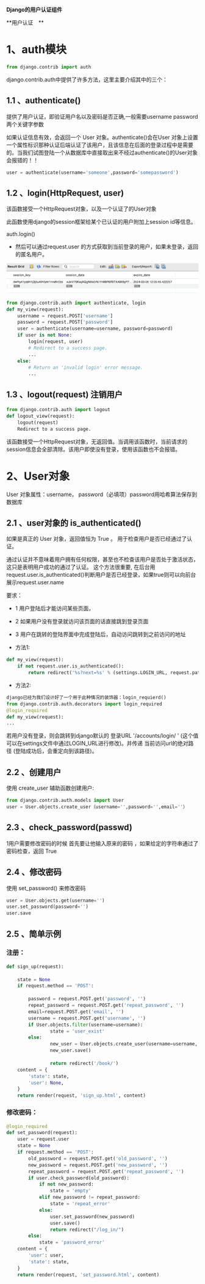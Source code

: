 **Django的用户认证组件**

**用户认证　**

# 1、auth模块

```python
from django.contrib import auth
```

django.contrib.auth中提供了许多方法，这里主要介绍其中的三个：

## 1.1 、authenticate()

提供了用户认证，即验证用户名以及密码是否正确,一般需要username  password两个关键字参数

如果认证信息有效，会返回一个  User  对象。authenticate()会在User 对象上设置一个属性标识那种认证后端认证了该用户，且该信息在后面的登录过程中是需要的。当我们试图登陆一个从数据库中直接取出来不经过authenticate()的User对象会报错的！！

```python
user = authenticate(username='someone',password='somepassword')
```

## 1.2 、login(HttpRequest, user)　　

该函数接受一个HttpRequest对象，以及一个认证了的User对象

此函数使用django的session框架给某个已认证的用户附加上session id等信息。

auth.login()

-  然后可以通过request.user 的方式获取到当前登录的用户，如果未登录，返回的匿名用户。

![](images/WEBRESOURCE909d2cd8ea086b631f5e0f864fce447eimage.png)

```python
from django.contrib.auth import authenticate, login
def my_view(request):
    username = request.POST['username']
    password = request.POST['password']
    user = authenticate(username=username, password=password)
    if user is not None:
        login(request, user)
        # Redirect to a success page.
        ...
    else:
        # Return an 'invalid login' error message.
        ...
```

## 1.3 、logout(request) 注销用户　　

```python
from django.contrib.auth import logout
def logout_view(request):
    logout(request)
    Redirect to a success page.
```

该函数接受一个HttpRequest对象，无返回值。当调用该函数时，当前请求的session信息会全部清除。该用户即使没有登录，使用该函数也不会报错。

# 2、User对象

User 对象属性：username， password（必填项）password用哈希算法保存到数据库

## 2.1 、user对象的 is_authenticated()

如果是真正的 User 对象，返回值恒为 True 。 用于检查用户是否已经通过了认证。

通过认证并不意味着用户拥有任何权限，甚至也不检查该用户是否处于激活状态，这只是表明用户成功的通过了认证。 这个方法很重要, 在后台用request.user.is_authenticated()判断用户是否已经登录，如果true则可以向前台展示request.user.name

要求：

- 1  用户登陆后才能访问某些页面，

- 2  如果用户没有登录就访问该页面的话直接跳到登录页面

- 3  用户在跳转的登陆界面中完成登陆后，自动访问跳转到之前访问的地址

- 方法1:

```python
def my_view(request):
    if not request.user.is_authenticated():
        return redirect('%s?next=%s' % (settings.LOGIN_URL, request.path))
```

- 方法2:

```python
django已经为我们设计好了一个用于此种情况的装饰器：login_requierd()
from django.contrib.auth.decorators import login_required
@login_required
def my_view(request):
...
```

若用户没有登录，则会跳转到django默认的 登录URL '/accounts/login/ ' (这个值可以在settings文件中通过LOGIN_URL进行修改)。并传递  当前访问url的绝对路径 (登陆成功后，会重定向到该路径)。

## 2.2 、创建用户

使用 create_user 辅助函数创建用户:

```python
from django.contrib.auth.models import User
user = User.objects.create_user（username='',password='',email=''）
```

## 2.3 、check_password(passwd)

1用户需要修改密码的时候 首先要让他输入原来的密码 ，如果给定的字符串通过了密码检查，返回 True

## 2.4 、修改密码

使用 set_password() 来修改密码

```python
user = User.objects.get(username='')
user.set_password(password='')
user.save　
```

## 2.5 、简单示例

### 注册：

```python
def sign_up(request):
 
    state = None
    if request.method == 'POST':
 
        password = request.POST.get('password', '')
        repeat_password = request.POST.get('repeat_password', '')
        email=request.POST.get('email', '')
        username = request.POST.get('username', '')
        if User.objects.filter(username=username):
                state = 'user_exist'
        else:
                new_user = User.objects.create_user(username=username, password=password,email=email)
                new_user.save()
 
                return redirect('/book/')
    content = {
        'state': state,
        'user': None,
    }
    return render(request, 'sign_up.html', content)　　
```

### 修改密码：

```python
@login_required
def set_password(request):
    user = request.user
    state = None
    if request.method == 'POST':
        old_password = request.POST.get('old_password', '')
        new_password = request.POST.get('new_password', '')
        repeat_password = request.POST.get('repeat_password', '')
        if user.check_password(old_password):
            if not new_password:
                state = 'empty'
            elif new_password != repeat_password:
                state = 'repeat_error'
            else:
                user.set_password(new_password)
                user.save()
                return redirect("/log_in/")
        else:
            state = 'password_error'
    content = {
        'user': user,
        'state': state,
    }
    return render(request, 'set_password.html', content)
```